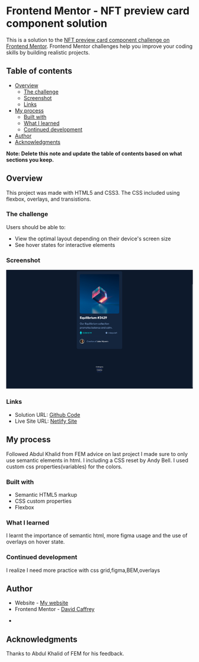 # Frontend Mentor - NFT preview card component solution

This is a solution to the [NFT preview card component challenge on Frontend Mentor](https://www.frontendmentor.io/challenges/nft-preview-card-component-SbdUL_w0U). Frontend Mentor challenges help you improve your coding skills by building realistic projects. 

## Table of contents

- [Overview](#overview)
  - [The challenge](#the-challenge)
  - [Screenshot](#screenshot)
  - [Links](#links)
- [My process](#my-process)
  - [Built with](#built-with)
  - [What I learned](#what-i-learned)
  - [Continued development](#continued-development)
- [Author](#author)
- [Acknowledgments](#acknowledgments)

**Note: Delete this note and update the table of contents based on what sections you keep.**

## Overview
This project was made with HTML5 and CSS3. The CSS included using flexbox, overlays, and transistions.

### The challenge

Users should be able to:

- View the optimal layout depending on their device's screen size
- See hover states for interactive elements

### Screenshot

![](images/screenshots/Desktop-screenshot.png)



### Links

- Solution URL: [Github Code](https://github.com/DavidCaffrey/nft-preview-card-component)
- Live Site URL: [Netlify Site](https://nft-card-caffrey.netlify.app/)

## My process
Followed Abdul Khalid from FEM advice on last project I made sure to only use semantic elements in html. I including a CSS reset by Andy Bell. I used custom css properties(variables) for 
the colors. 

### Built with

- Semantic HTML5 markup
- CSS custom properties
- Flexbox



### What I learned

I learnt the importance of semantic html, more figma usage and the use of overlays on hover state.


### Continued development

I realize I need more practice with css grid,figma,BEM,overlays

## Author

- Website - [My website](https://www.caffreymedia.com)
- Frontend Mentor - [David Caffrey](https://www.frontendmentor.io/profile/DavidCaffrey)


*
## Acknowledgments
Thanks to Abdul Khalid of FEM for his feedback.


